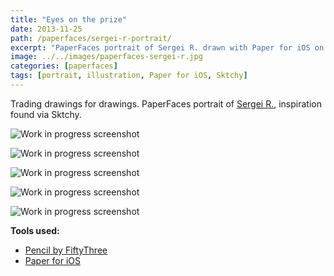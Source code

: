 ```yaml
---
title: "Eyes on the prize"
date: 2013-11-25
path: /paperfaces/sergei-r-portrait/
excerpt: "PaperFaces portrait of Sergei R. drawn with Paper for iOS on an iPad."
image: ../../images/paperfaces-sergei-r.jpg
categories: [paperfaces]
tags: [portrait, illustration, Paper for iOS, Sktchy]
---
```


Trading drawings for drawings. PaperFaces portrait of [Sergei R.](https://sktchy.com/YRsdZH), inspiration found via Sktchy.

![Work in progress screenshot](../../images/paperfaces-sergei-r-process-1-lg.jpg)

![Work in progress screenshot](../../images/paperfaces-sergei-r-process-2-lg.jpg)

![Work in progress screenshot](../../images/paperfaces-sergei-r-process-3-lg.jpg)

![Work in progress screenshot](../../images/paperfaces-sergei-r-process-4-lg.jpg)

![Work in progress screenshot](../../images/paperfaces-sergei-r-process-5-lg.jpg)

**Tools used:**

- [Pencil by FiftyThree](https://amzn.to/35tCkJW)
- [Paper for iOS](https://paper.bywetransfer.com/)
